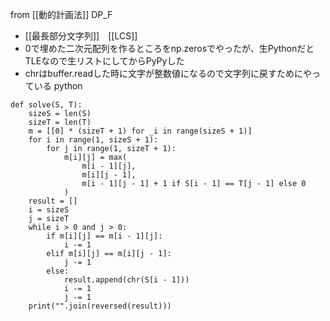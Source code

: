 
from [[動的計画法]]
DP_F
- [[最長部分文字列]]　[[LCS]]
- 0で埋めた二次元配列を作るところをnp.zerosでやったが、生PythonだとTLEなので生リストにしてからPyPyした
- chrはbuffer.readした時に文字が整数値になるので文字列に戻すためにやっている
python

```
def solve(S, T):
    sizeS = len(S)
    sizeT = len(T)
    m = [[0] * (sizeT + 1) for _i in range(sizeS + 1)]
    for i in range(1, sizeS + 1):
        for j in range(1, sizeT + 1):
            m[i][j] = max(
                m[i - 1][j],
                m[i][j - 1],
                m[i - 1][j - 1] + 1 if S[i - 1] == T[j - 1] else 0
            )
    result = []
    i = sizeS
    j = sizeT
    while i > 0 and j > 0:
        if m[i][j] == m[i - 1][j]:
            i -= 1
        elif m[i][j] == m[i][j - 1]:
            j -= 1
        else:
            result.append(chr(S[i - 1]))
            i -= 1
            j -= 1
    print("".join(reversed(result)))
```

